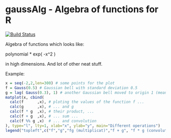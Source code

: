 gaussAlg - Algebra of functions for R
=========

[![Build Status](https://travis-ci.org/llaniewski/gaussAlgebra.svg?branch=master)](https://travis-ci.org/llaniewski/gaussAlgebra)

Algebra of functions which looks like:

polynomial * exp( -x^2 )

in high dimensions. And lot of other neat stuff.

Example:
```r
x = seq(-2,2,len=300) # some points for the plot
f = Gauss(0.5) # Gaussian bell with standard deviation 0.5
g = lag( Gauss(0.3), 1) # another Gaussian bell moved to origin 1 (mean=1)
matplot(x, cbind(
  calc(f      ,x), # ploting the values of the function f ...
  calc(g      ,x), # ... and g
  calc(f * g  ,x), # their product, ...
  calc(f + g  ,x), # ... sum ...
  calc(f %% g ,x)  # ... and convolution
), type="l", lty=1, xlab="x", ylab="y", main="Different operations")
legend("topleft",c("f","g","fg (multiplicat)","f + g", "f * g (convolution)"),lty=1, col=1:5)
```
